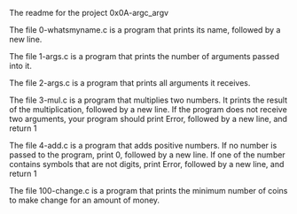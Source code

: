The readme for the project 0x0A-argc_argv

The file 0-whatsmyname.c is a program that prints its name, followed by a new line.

The file 1-args.c is a program that prints the number of arguments passed into it.

The file 2-args.c is a program that prints all arguments it receives.

The file 3-mul.c is a program that multiplies two numbers. It prints the result of the multiplication, followed by a new line. If the program does not receive two arguments, your program should print Error, followed by a new line, and return 1

The file 4-add.c is a program that adds positive numbers. If no number is passed to the program, print 0, followed by a new line. If one of the number contains symbols that are not digits, print Error, followed by a new line, and return 1

The file 100-change.c is a program that prints the minimum number of coins to make change for an amount of money.

